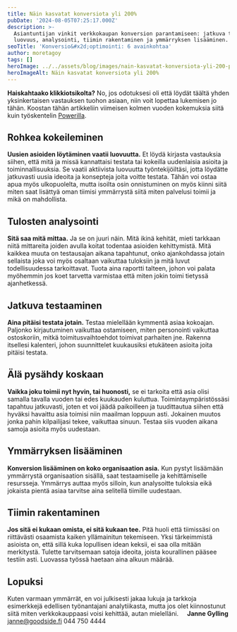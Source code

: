 ```yaml
---
title: Näin kasvatat konversiota yli 200%
pubDate: '2024-08-05T07:25:17.000Z'
description: >-
  Asiantuntijan vinkit verkkokaupan konversion parantamiseen: jatkuva testaus,
  luovuus, analysointi, tiimin rakentaminen ja ymmärryksen lisääminen.
seoTitle: 'Konversio&#x2d;optimointi: 6 avainkohtaa'
author: moretagoy
tags: []
heroImage: ../../assets/blog/images/nain-kasvatat-konversiota-yli-200-prosenttia/featured.webp
heroImageAlt: Näin kasvatat konversiota yli 200%
---
```


**Haiskahtaako klikkiotsikolta?** No, jos odotuksesi oli että löydät täältä yhden yksinkertaisen vastauksen tuohon asiaan, niin voit lopettaa lukemisen jo tähän. Koostan tähän artikkeliin viimeisen kolmen vuoden kokemuksia siitä kuin työskentelin [Powerilla](https://www.power.fi).

## Rohkea kokeileminen

**Uusien asioiden löytäminen vaatii luovuutta.** Et löydä kirjasta vastauksia siihen, että mitä ja missä kannattaisi testata tai kokeilla uudenlaisia asioita ja toiminnallisuuksia. Se vaatii aktiivista luovuutta työntekijöiltäsi, jotta löydätte jatkuvasti uusia ideoita ja konsepteja joita voitte testata. Tähän voi ostaa apua myös ulkopuolelta, mutta isoilta osin onnistuminen on myös kiinni siitä miten saat lisättyä oman tiimisi ymmärrystä siitä miten palvelusi toimii ja mikä on mahdollista.

## Tulosten analysointi

**Sitä saa mitä mittaa.** Ja se on juuri näin. Mitä ikinä kehität, mieti tarkkaan niitä mittareita joiden avulla koitat todentaa asioiden kehittymistä. Mitä kaikkea muuta on testausajan aikana tapahtunut, onko ajankohdassa jotain sellaista joka voi myös osaltaan vaikuttaa tuloksiin ja mitä luvut todellisuudessa tarkoittavat. Tuota aina raportti talteen, johon voi palata myöhemmin jos koet tarvetta varmistaa että miten jokin toimi tietyssä ajanhetkessä.

## Jatkuva testaaminen

**Aina pitäisi testata jotain.** Testaa mielellään kymmentä asiaa kokoajan. Paljonko kirjautuminen vaikuttaa ostamiseen, miten personointi vaikuttaa ostoskoriin, mitkä toimitusvaihtoehdot toimivat parhaiten jne. Rakenna itsellesi kalenteri, johon suunnittelet kuukausiksi etukäteen asioita joita pitäisi testata.

## Älä pysähdy koskaan

**Vaikka joku toimii nyt hyvin, tai huonosti,** se ei tarkoita että asia olisi samalla tavalla vuoden tai edes kuukauden kuluttua. Toimintaympäristössäsi tapahtuu jatkuvasti, joten et voi jäädä paikoilleen ja tuudittautua siihen että hyväksi havaittu asia toimisi niin maailman loppuun asti. Jokainen muutos jonka pahin kilpailijasi tekee, vaikuttaa sinuun. Testaa siis vuoden aikana samoja asioita myös uudestaan.

## Ymmärryksen lisääminen

**Konversion lisääminen on koko organisaation asia.** Kun pystyt lisäämään ymmärrystä organisaation sisällä, saat testaamiselle ja kehittämiselle resursseja. Ymmärrys auttaa myös silloin, kun analysoitte tuloksia eikä jokaista pientä asiaa tarvitse aina selitellä tiimille uudestaan.

## Tiimin rakentaminen

**Jos sitä ei kukaan omista, ei sitä kukaan tee.** Pitä huoli että tiimissäsi on riittävästi osaamista kaiken yllämainitun tekemiseen. Yksi tärkeimmistä asioista on, että sillä kuka lopullisen idean keksii, ei saa olla mitään merkitystä. Tulette tarvitsemaan satoja ideoita, joista kourallinen pääsee testiin asti. Luovassa työssä haetaan aina alkuun määrää.

## Lopuksi

Kuten varmaan ymmärrät, en voi julkisesti jakaa lukuja ja tarkkoja esimerkkejä edellisen työnantajani analytiikasta, mutta jos olet kiinnostunut siitä miten verkkokauppaasi voisi kehittää, autan mielelläni.     **Janne Gylling** janne@goodside.fi 044 750 4444